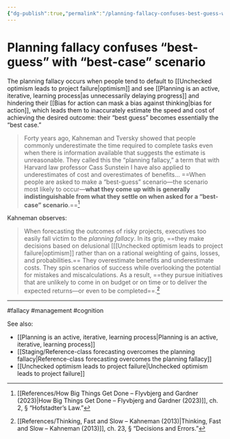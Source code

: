```yaml
---
{"dg-publish":true,"permalink":"/planning-fallacy-confuses-best-guess-with-best-case-scenario/"}
---
```



# Planning fallacy confuses “best-guess” with “best-case” scenario

The planning fallacy occurs when people tend to default to [[Unchecked optimism leads to project failure\|optimism]] and see [[Planning is an active, iterative, learning process\|as unnecessarily delaying progress]] and hindering their [[Bias for action can mask a bias against thinking\|bias for action]], which leads them to inaccurately estimate the speed and cost of achieving the desired outcome: their “best guess” becomes essentially the “best case.”

> Forty years ago, Kahneman and Tversky showed that people commonly underestimate the time required to complete tasks even when there is information available that suggests the estimate is unreasonable. They called this the “planning fallacy,” a term that with Harvard law professor Cass Sunstein I have also applied to underestimates of cost and overestimates of benefits… ==When people are asked to make a “best-guess” scenario—the scenario most likely to occur—**what they come up with is generally indistinguishable from what they settle on when asked for a “best-case” scenario**.==[^1]

Kahneman observes:

> When forecasting the outcomes of risky projects, executives too easily fall victim to the *planning fallacy*. In its grip, ==they make decisions based on delusional [[[Unchecked optimism leads to project failure\|optimism]] rather than on a rational weighting of gains, losses, and probabilities.== They overestimate benefits and underestimate costs. They spin scenarios of success while overlooking the potential for mistakes and miscalculations. As a result, ==they pursue initiatives that are unlikely to come in on budget or on time or to deliver the expected returns—or even to be completed==.[^2]

---
#fallacy #management #cognition 

See also:
 - [[Planning is an active, iterative, learning process\|Planning is an active, iterative, learning process]]
 - [[Staging/Reference-class forecasting overcomes the planning fallacy\|Reference-class forecasting overcomes the planning fallacy]]
 - [[Unchecked optimism leads to project failure\|Unchecked optimism leads to project failure]]

[^1]: [[References/How Big Things Get Done – Flyvbjerg and Gardner (2023)\|How Big Things Get Done – Flyvbjerg and Gardner (2023)]], ch. 2, § “Hofstadter’s Law.”
[^2]: [[References/Thinking, Fast and Slow – Kahneman (2013)\|Thinking, Fast and Slow – Kahneman (2013)]], ch. 23, § “Decisions and Errors.”